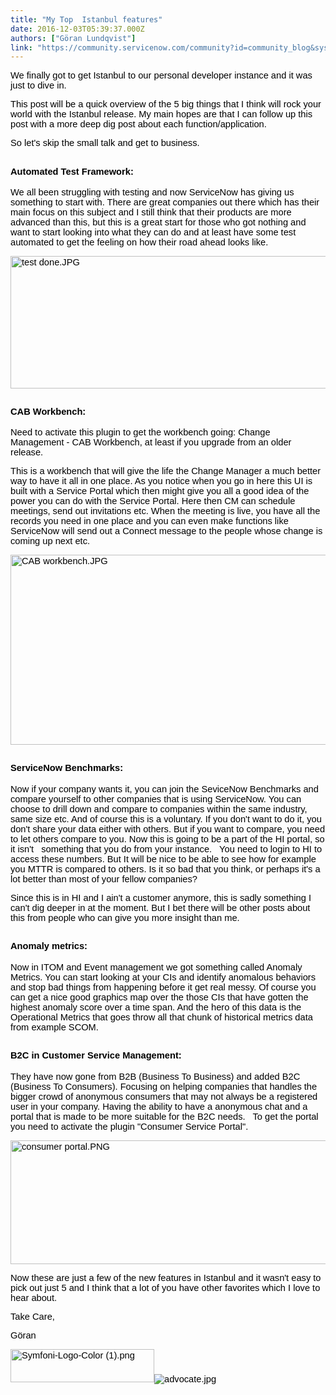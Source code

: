 ```yaml
---
title: "My Top  Istanbul features"
date: 2016-12-03T05:39:37.000Z
authors: ["Göran Lundqvist"]
link: "https://community.servicenow.com/community?id=community_blog&sys_id=ef6caea1dbd0dbc01dcaf3231f9619d3"
---
```

<p dir="ltr"><span style="font-size: 14.6667px; font-family: Arial; color: #000000;">We finally got to get Istanbul to our personal developer instance and it was just to dive in.</span></p><p dir="ltr"></p><p dir="ltr"><span style="font-size: 14.6667px; font-family: Arial; color: #000000;">This post will be a quick overview of the 5 big things that I think will rock your world with the Istanbul release. My main hopes are that I can follow up this post with a more deep dig post about each function/application.</span></p><p dir="ltr"></p><p dir="ltr"><span style="font-size: 14.6667px; font-family: Arial; color: #000000;">So let's skip the small talk and get to business.</span></p><p></p><h2><span style="font-size: 14.6667px; font-family: Arial; color: #000000;">Automated Test Framework:</span></h2><p><span style="font-size: 14.6667px; font-family: Arial; color: #000000;"><span style="color: #000000; font-size: 14.6667px; font-family: Arial;">We all been struggling with testing and now ServiceNow has giving us something to start with. There are great companies out there which has their main focus on this subject and I still think that their products are more advanced than this, but this is a great start for those who got nothing and want to start looking into what they can do and at least have some test automated to get the feeling on how their road ahead looks like.</span> </span></p><p></p><p><span style="font-size: 14.6667px; font-family: Arial; color: #000000;"><img  alt="test done.JPG" class="image-1 jive-image" height="211" src="503b9546db1cd344e9737a9e0f96192b.iix" style="width: 596px; height: 211.484px;" width="596"/></span></p><p></p><h2><span style="font-size: 14.6667px; font-family: Arial; color: #000000;">CAB Workbench:</span></h2><p dir="ltr"><span style="font-size: 14.6667px; font-family: Arial; color: #000000;">Need to activate this plugin to get the workbench going: Change Management - CAB Workbench, at least if you upgrade from an older release.</span></p><p dir="ltr"><span style="font-size: 14.6667px; font-family: Arial; color: #000000;">This is a workbench that will give the life the Change Manager a much better way to have it all in one place. As you notice when you go in here this UI is built with a Service Portal which then might give you all a good idea of the power you can do with the Service Portal. Here then CM can schedule meetings, send out invitations etc. When the meeting is live, you have all the records you need in one place and you can even make functions like ServiceNow will send out a Connect message to the people whose change is coming up next etc.</span></p><p><span style="font-size: 14.6667px; font-family: Arial; color: #000000;"> </span></p><p><span style="font-size: 14.6667px; font-family: Arial; color: #000000;"><img  alt="CAB workbench.JPG" class="image-2 jive-image" height="303" src="34a8f4c6dbd097041dcaf3231f9619bd.iix" style="width: 583px; height: 303.724px;" width="582"/><br/></span></p><p></p><h2><span style="font-size: 14.6667px; font-family: Arial; color: #000000;">ServiceNow Benchmarks:</span></h2><p dir="ltr"><span style="font-size: 14.6667px; font-family: Arial; color: #000000;">Now if your company wants it, you can join the SeviceNow Benchmarks and compare yourself to other companies that is using ServiceNow. You can choose to drill down and compare to companies within the same industry, same size etc. And of course this is a voluntary. If you don't want to do it, you don't share your data either with others. But if you want to compare, you need to let others compare to you. Now this is going to be a part of the HI portal, so it isn't   something that you do from your instance.   You need to login to HI to access these numbers. But It will be nice to be able to see how for example you MTTR is compared to others. Is it so bad that you think, or perhaps it's a lot better than most of your fellow companies?</span></p><p></p><p><span style="color: #000000; font-size: 14.6667px; font-family: Arial;">Since this is in HI and I ain't a customer anymore, this is sadly something I can't dig deeper in at the moment. But I bet there will be other posts about this from people who can give you more insight than me.</span></p><p></p><h2><span style="color: #000000; font-size: 14.6667px; font-family: Arial;">Anomaly metrics:</span></h2><p dir="ltr"><span style="color: #000000; font-size: 14.6667px; font-family: Arial;">Now in ITOM and Event management we got something called Anomaly Metrics. You can start looking at your CIs and identify anomalous behaviors and stop bad things from happening before it get real messy. Of course you can get a nice good graphics map over the those CIs that have gotten the highest anomaly score over a time span. And the hero of this data is the Operational Metrics that goes throw all that chunk of historical metrics data from example SCOM.</span></p><p></p><h2><span style="font-size: 14.6667px; font-family: Arial; color: #000000;"> B2C in Customer Service Management:</span></h2><p><span style="font-size: 14.6667px; font-family: Arial; color: #000000;"><span style="color: #000000; font-size: 14.6667px; font-family: Arial;">They have now gone from B2B (Business To Business) and added B2C (Business To Consumers). Focusing on helping companies that handles the bigger crowd of anonymous consumers that may not always be a registered user in your company. Having the ability to have a anonymous chat and a portal that is made to be more suitable for the B2C needs.   To get the portal you need to activate the plugin "Consumer Service Portal". </span></span></p><p><span style="color: #000000; font-size: 14.6667px; font-family: Arial;"><img  alt="consumer portal.PNG" class="image-3 jive-image" height="197" src="acf5dc0edb589704ed6af3231f9619b1.iix" style="width: 512px; height: 198.194px;" width="512"/></span></p><p></p><p><span style="color: #000000; font-size: 14.6667px; font-family: Arial;">Now these are just a few of the new features in Istanbul and it wasn't easy to pick out just 5 and I think that a lot of you have other favorites which I love to hear about.</span></p><p></p><p><span style="color: #000000; font-size: 14.6667px; font-family: Arial;">Take Care,</span></p><p><span style="color: #000000; font-size: 14.6667px; font-family: Arial;">Göran</span></p><p></p><p><span style="color: #000000; font-size: 14.6667px; font-family: Arial;"><img  alt="Symfoni-Logo-Color (1).png" class="image-4 jive-image" height="53" src="0dc9b379db14d3049c9ffb651f961937.iix" style="width: 230px; height: 53.4194px;" width="229"/><img  alt="advocate.jpg" class="image-5 jive-image" src="399b9982db14d7041dcaf3231f961980.iix" style="height: auto;"/></span></p>